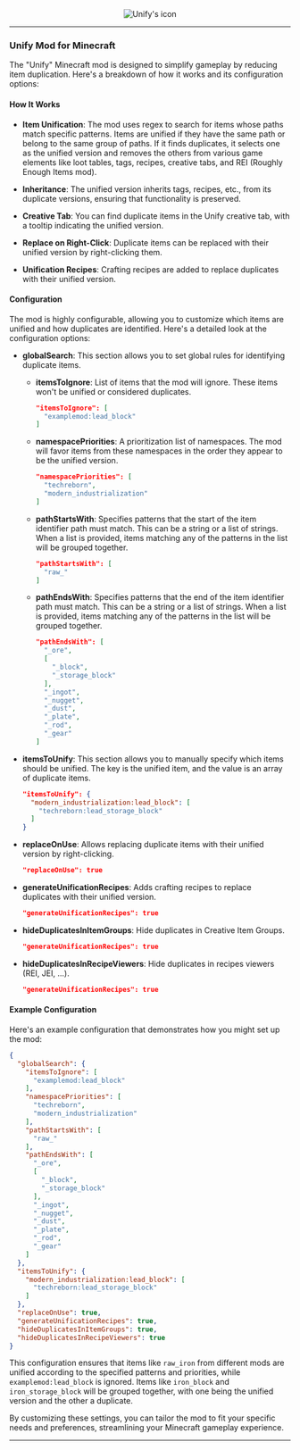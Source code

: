 <div style="text-align:center">
  <img src="https://cdn.modrinth.com/data/cached_images/47a9eed7f66a24dfa587d984c2f125d7087a168f.png" alt="Unify's icon">
</div>

---

### Unify Mod for Minecraft

The "Unify" Minecraft mod is designed to simplify gameplay by reducing item duplication. Here's a breakdown of how it works and its configuration options:

#### How It Works

- **Item Unification**: The mod uses regex to search for items whose paths match specific patterns. Items are unified if they have the same path or belong to the same group of paths. If it finds duplicates, it selects one as the unified version and removes the others from various game elements like loot tables, tags, recipes, creative tabs, and REI (Roughly Enough Items mod).

- **Inheritance**: The unified version inherits tags, recipes, etc., from its duplicate versions, ensuring that functionality is preserved.

- **Creative Tab**: You can find duplicate items in the Unify creative tab, with a tooltip indicating the unified version.

- **Replace on Right-Click**: Duplicate items can be replaced with their unified version by right-clicking them.

- **Unification Recipes**: Crafting recipes are added to replace duplicates with their unified version.

#### Configuration

The mod is highly configurable, allowing you to customize which items are unified and how duplicates are identified. Here's a detailed look at the configuration options:

- **globalSearch**: This section allows you to set global rules for identifying duplicate items.

  - **itemsToIgnore**: List of items that the mod will ignore. These items won't be unified or considered duplicates.
    ```json
    "itemsToIgnore": [
      "examplemod:lead_block"
    ]
    ```

  - **namespacePriorities**: A prioritization list of namespaces. The mod will favor items from these namespaces in the order they appear to be the unified version.
    ```json
    "namespacePriorities": [
      "techreborn",
      "modern_industrialization"
    ]
    ```

  - **pathStartsWith**: Specifies patterns that the start of the item identifier path must match. This can be a string or a list of strings. When a list is provided, items matching any of the patterns in the list will be grouped together.
    ```json
    "pathStartsWith": [
      "raw_"
    ]
    ```

  - **pathEndsWith**: Specifies patterns that the end of the item identifier path must match. This can be a string or a list of strings. When a list is provided, items matching any of the patterns in the list will be grouped together.
    ```json
    "pathEndsWith": [
      "_ore",
      [
        "_block",
        "_storage_block"
      ],
      "_ingot",
      "_nugget",
      "_dust",
      "_plate",
      "_rod",
      "_gear"
    ]
    ```

- **itemsToUnify**: This section allows you to manually specify which items should be unified. The key is the unified item, and the value is an array of duplicate items.
  ```json
  "itemsToUnify": {
    "modern_industrialization:lead_block": [
      "techreborn:lead_storage_block"
    ]
  }
  ```

- **replaceOnUse**: Allows replacing duplicate items with their unified version by right-clicking.
  ```json
  "replaceOnUse": true
  ```

- **generateUnificationRecipes**: Adds crafting recipes to replace duplicates with their unified version.
  ```json
  "generateUnificationRecipes": true
  ```

- **hideDuplicatesInItemGroups**: Hide duplicates in Creative Item Groups.
  ```json
  "generateUnificationRecipes": true
  ```

- **hideDuplicatesInRecipeViewers**: Hide duplicates in recipes viewers (REI, JEI, ...).
  ```json
  "generateUnificationRecipes": true
  ```

#### Example Configuration

Here's an example configuration that demonstrates how you might set up the mod:

```json
{
  "globalSearch": {
    "itemsToIgnore": [
      "examplemod:lead_block"
    ],
    "namespacePriorities": [
      "techreborn",
      "modern_industrialization"
    ],
    "pathStartsWith": [
      "raw_"
    ],
    "pathEndsWith": [
      "_ore",
      [
        "_block",
        "_storage_block"
      ],
      "_ingot",
      "_nugget",
      "_dust",
      "_plate",
      "_rod",
      "_gear"
    ]
  },
  "itemsToUnify": {
    "modern_industrialization:lead_block": [
      "techreborn:lead_storage_block"
    ]
  },
  "replaceOnUse": true,
  "generateUnificationRecipes": true,
  "hideDuplicatesInItemGroups": true,
  "hideDuplicatesInRecipeViewers": true
}
```

This configuration ensures that items like `raw_iron` from different mods are unified according to the specified patterns and priorities, while `examplemod:lead_block` is ignored. Items like `iron_block` and `iron_storage_block` will be grouped together, with one being the unified version and the other a duplicate.

By customizing these settings, you can tailor the mod to fit your specific needs and preferences, streamlining your Minecraft gameplay experience.

---
